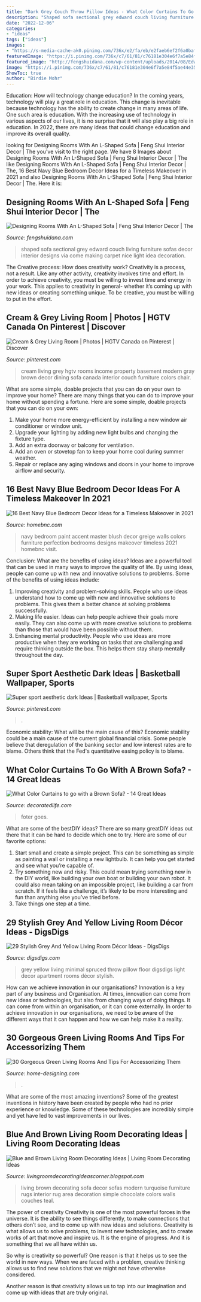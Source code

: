 ```yaml
---
title: "Dark Grey Couch Throw Pillow Ideas - What Color Curtains To Go With A Brown Sofa?"
description: "Shaped sofa sectional grey edward couch living furniture sofas decor interior designs via come making carpet nice light idea decoration"
date: "2022-12-06"
categories:
- "ideas"
tags: ["ideas"]
images:
- "https://s-media-cache-ak0.pinimg.com/736x/e2/fa/eb/e2faeb6ef2f6a0baf9a2fb36b90b8093.jpg"
featuredImage: "https://i.pinimg.com/736x/c7/61/81/c76181e304e6f7a5e84f5ae44e35ac08.jpg"
featured_image: "http://fengshuidana.com/wp-content/uploads/2014/08/Edward-L-Shaped-Sectional-Lifestyle-950x889.jpg"
image: "https://i.pinimg.com/736x/c7/61/81/c76181e304e6f7a5e84f5ae44e35ac08.jpg"
ShowToc: true
author: "Birdie Mohr"
---
```



Education: How will technology change education?
In the coming years, technology will play a great role in education. This change is inevitable because technology has the ability to create change in many areas of life. One such area is education. With the increasing use of technology in various aspects of our lives, it is no surprise that it will also play a big role in education. In 2022, there are many ideas that could change education and improve its overall quality.

	

		
looking for Designing Rooms With An L-Shaped Sofa | Feng Shui Interior Decor | The you've visit to the right page. We have 8 Images about Designing Rooms With An L-Shaped Sofa | Feng Shui Interior Decor | The like Designing Rooms With An L-Shaped Sofa | Feng Shui Interior Decor | The, 16 Best Navy Blue Bedroom Decor Ideas for a Timeless Makeover in 2021 and also Designing Rooms With An L-Shaped Sofa | Feng Shui Interior Decor | The. Here it is:
		
    
## Designing Rooms With An L-Shaped Sofa | Feng Shui Interior Decor | The

<img loading=lazy src="http://fengshuidana.com/wp-content/uploads/2014/08/Edward-L-Shaped-Sectional-Lifestyle-950x889.jpg" onerror="this.onerror=null;this.src='https://tse2.mm.bing.net/th?id=OIP.6LywnOuDKAn03Li1GwLpbAHaG7&amp;pid=15.1';" alt="Designing Rooms With An L-Shaped Sofa | Feng Shui Interior Decor | The">

_Source: fengshuidana.com_

>shaped sofa sectional grey edward couch living furniture sofas decor interior designs via come making carpet nice light idea decoration. 

	

The Creative process: How does creativity work?
Creativity is a process, not a result. Like any other activity, creativity involves time and effort. In order to achieve creativity, you must be willing to invest time and energy in your work. This applies to creativity in general- whether it’s coming up with new ideas or creating something unique. To be creative, you must be willing to put in the effort.

    
## Cream &amp; Grey Living Room | Photos | HGTV Canada On Pinterest | Discover

<img loading=lazy src="https://s-media-cache-ak0.pinimg.com/736x/e2/fa/eb/e2faeb6ef2f6a0baf9a2fb36b90b8093.jpg" onerror="this.onerror=null;this.src='https://tse2.mm.bing.net/th?id=OIP.A7NH3XDC4VddC49yfXR2MQHaFC&amp;pid=15.1';" alt="Cream &amp; Grey Living Room | Photos | HGTV Canada on Pinterest | Discover">

_Source: pinterest.com_

>cream living grey hgtv rooms income property basement modern gray brown decor dining sofa canada interior couch furniture colors chair. 

	

What are some simple, doable projects that you can do on your own to improve your home?
There are many things that you can do to improve your home without spending a fortune. Here are some simple, doable projects that you can do on your own:
1. Make your home more energy-efficient by installing a new window air conditioner or window unit.
2. Upgrade your lighting by adding new light bulbs and changing the fixture type.
3. Add an extra doorway or balcony for ventilation. 
4. Add an oven or stovetop fan to keep your home cool during summer weather. 
5. Repair or replace any aging windows and doors in your home to improve airflow and security.

    
## 16 Best Navy Blue Bedroom Decor Ideas For A Timeless Makeover In 2021

<img loading=lazy src="https://homebnc.com/homeimg/2019/10/03b-best-navy-blue-bedroom-ideas-designs-homebnc-v2.jpg" onerror="this.onerror=null;this.src='https://tse4.mm.bing.net/th?id=OIP.MAgdmo0Kls0zciuKKBborAHaJ4&amp;pid=15.1';" alt="16 Best Navy Blue Bedroom Decor Ideas for a Timeless Makeover in 2021">

_Source: homebnc.com_

>navy bedroom paint accent master blush decor greige walls colors furniture perfection bedrooms designs makeover timeless 2021 homebnc visit. 

	

Conclusion: What are the benefits of using ideas?
Ideas are a powerful tool that can be used in many ways to improve the quality of life. By using ideas, people can come up with new and innovative solutions to problems. Some of the benefits of using ideas include: 
1) Improving creativity and problem-solving skills. People who use ideas understand how to come up with new and innovative solutions to problems. This gives them a better chance at solving problems successfully. 
2) Making life easier. Ideas can help people achieve their goals more easily. They can also come up with more creative solutions to problems than those that would have been possible without them. 
3) Enhancing mental productivity. People who use ideas are more productive when they are working on tasks that are challenging and require thinking outside the box. This helps them stay sharp mentally throughout the day.

    
## Super Sport Aesthetic Dark Ideas | Basketball Wallpaper, Sports

<img loading=lazy src="https://i.pinimg.com/736x/c7/61/81/c76181e304e6f7a5e84f5ae44e35ac08.jpg" onerror="this.onerror=null;this.src='https://tse4.mm.bing.net/th?id=OIP.bby41CqNq3_8IizrGJZTugAAAA&amp;pid=15.1';" alt="Super sport aesthetic dark Ideas | Basketball wallpaper, Sports">

_Source: pinterest.com_

>. 

	

Economic stability: What will be the main cause of this?
Economic stability could be a main cause of the current global financial crisis. Some people believe that deregulation of the banking sector and low interest rates are to blame. Others think that the Fed's quantitative easing policy is to blame.

    
## What Color Curtains To Go With A Brown Sofa? - 14 Great Ideas

<img loading=lazy src="https://decoratedlife.com/wp-content/uploads/2020/10/10-Burgundy.jpg" onerror="this.onerror=null;this.src='https://tse3.mm.bing.net/th?id=OIP.tfWOHjJe8wk3AEYiN6WS7AHaFG&amp;pid=15.1';" alt="What Color Curtains to go with a Brown Sofa? - 14 Great Ideas">

_Source: decoratedlife.com_

>foter goes. 

	

What are some of the bestDIY ideas?
There are so many greatDIY ideas out there that it can be hard to decide which one to try. Here are some of our favorite options: 
1) Start small and create a simple project. This can be something as simple as painting a wall or installing a new lightbulb. It can help you get started and see what you’re capable of. 
2) Try something new and risky. This could mean trying something new in the DIY world, like building your own boat or building your own robot. It could also mean taking on an impossible project, like building a car from scratch. If it feels like a challenge, it’s likely to be more interesting and fun than anything else you’ve tried before. 
3) Take things one step at a time.

    
## 29 Stylish Grey And Yellow Living Room Décor Ideas - DigsDigs

<img loading=lazy src="http://www.digsdigs.com/photos/2016/09/14-a-minimal-living-room-in-grey-and-black-can-be-spruced-up-with-a-yellow-throw-and-a-pillow.jpg" onerror="this.onerror=null;this.src='https://tse2.mm.bing.net/th?id=OIP.99mr_LPigtDtKLdb56gH8AHaJU&amp;pid=15.1';" alt="29 Stylish Grey And Yellow Living Room Décor Ideas - DigsDigs">

_Source: digsdigs.com_

>grey yellow living minimal spruced throw pillow floor digsdigs light decor apartment rooms décor stylish. 

	

How can we achieve innovation in our organisations?
Innovation is a key part of any business and Organisation. At times, innovation can come from new ideas or technologies, but also from changing ways of doing things. It can come from within an organisation, or it can come externally. In order to achieve innovation in our organisations, we need to be aware of the different ways that it can happen and how we can help make it a reality.

    
## 30 Gorgeous Green Living Rooms And Tips For Accessorizing Them

<img loading=lazy src="http://cdn.home-designing.com/wp-content/uploads/2018/05/stylish-mid-century-style-green-living-room.jpg" onerror="this.onerror=null;this.src='https://tse1.mm.bing.net/th?id=OIP.e0AiuHbYlXkTXaq16A49qgHaEt&amp;pid=15.1';" alt="30 Gorgeous Green Living Rooms And Tips For Accessorizing Them">

_Source: home-designing.com_

>. 

	

What are some of the most amazing inventions?
Some of the greatest inventions in history have been created by people who had no prior experience or knowledge. Some of these technologies are incredibly simple and yet have led to vast improvements in our lives.

    
## Blue And Brown Living Room Decorating Ideas | Living Room Decorating Ideas

<img loading=lazy src="http://2.bp.blogspot.com/-frEe0esM7GU/UJnG1G9RiYI/AAAAAAAADps/OZItRoU0GlE/s1600/blue-and-brown-living-room-decorating-ideas-with-black-sofa.jpg" onerror="this.onerror=null;this.src='https://tse3.mm.bing.net/th?id=OIP.XEPsQqIw9mYJ2g7Rw71GLgAAAA&amp;pid=15.1';" alt="Blue and Brown Living Room Decorating Ideas | Living Room Decorating Ideas">

_Source: livingroomdecoratingideascorner.blogspot.com_

>living brown decorating sofa decor sofas modern turquoise furniture rugs interior rug area decoration simple chocolate colors walls couches teal. 

	

The power of creativity
Creativity is one of the most powerful forces in the universe. It is the ability to see things differently, to make connections that others don’t see, and to come up with new ideas and solutions.
Creativity is what allows us to solve problems, to invent new technologies, and to create works of art that move and inspire us. It is the engine of progress. And it is something that we all have within us.

So why is creativity so powerful? One reason is that it helps us to see the world in new ways. When we are faced with a problem, creative thinking allows us to find new solutions that we might not have otherwise considered.

Another reason is that creativity allows us to tap into our imagination and come up with ideas that are truly original.


